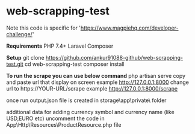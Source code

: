 # web-scrapping-test
Note this code is specific for 'https://www.magpiehq.com/developer-challenge/'

**Requirements**
PHP 7.4+
Laravel
Composer

**Setup**
git clone https://github.com/ankur91088-github/web-scrapping-test.git
cd web-scrapping-test
composer install

**To run the scrape you can use below command**
php artisan serve
copy and paste url that display on screen example http://127.0.0.1:8000
change url to  https://YOUR-URL/scrape
example http://127.0.0.1:8000/scrape

once run output.json file is created in storage\app\private\ folder

additional data
for adding currency symbol and currency name (like USD,EURO etc) uncomment the code in App\Http\Resources\ProductResource.php file 
